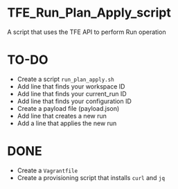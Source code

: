 # TFE_Run_Plan_Apply_script
A script that uses the TFE API to perform Run operation


# TO-DO

- Create a script ```run_plan_apply.sh```
- Add line that finds your workspace ID 
- Add line that finds your current_run ID
- Add line that finds your configuration ID
- Create a payload file (payload.json)
- Add line that creates a new run
- Add a line that applies the new run


# DONE

- Create a ```Vagrantfile```
- Create a provisioning script that installs ```curl``` and ```jq```
